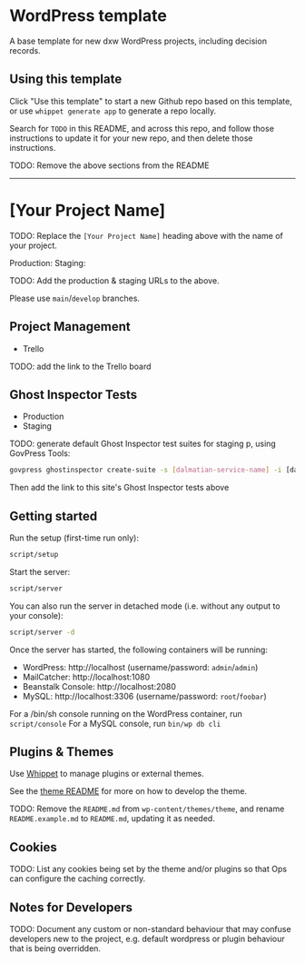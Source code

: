 # WordPress template

A base template for new dxw WordPress projects, including decision records.

## Using this template

Click "Use this template" to start a new Github repo based on this template, or use `whippet generate app` to generate a repo locally.

Search for `TODO` in this README, and across this repo, and follow those instructions to update it for your new repo, and then delete those instructions.

TODO: Remove the above sections from the README

***

# [Your Project Name]

TODO: Replace the `[Your Project Name]` heading  above with the name of your project.

Production:
Staging:

TODO: Add the production & staging URLs to the above.

Please use `main`/`develop` branches.

## Project Management

* Trello

TODO: add the link to the Trello board

## Ghost Inspector Tests

* Production
* Staging

TODO: generate default Ghost Inspector test suites for staging p, using GovPress Tools:

```bash
govpress ghostinspector create-suite -s [dalmatian-service-name] -i [dalmatian-infrastructure name -e [dalmatian-environment]
```

Then add the link to this site's Ghost Inspector tests above

## Getting started

Run the setup (first-time run only):

```sh
script/setup
```

Start the server:

```sh
script/server
```

You can also run the server in detached mode (i.e. without any output to your console):

```sh
script/server -d
```

Once the server has started, the following containers will be running:

* WordPress: http://localhost (username/password: `admin`/`admin`)
* MailCatcher: http://localhost:1080
* Beanstalk Console: http://localhost:2080
* MySQL: http://localhost:3306 (username/password: `root`/`foobar`)

For a /bin/sh console running on the WordPress container, run `script/console`
For a MySQL console, run `bin/wp db cli`

## Plugins & Themes

Use [Whippet](https://github.com/dxw/whippet) to manage plugins or external themes.

See the [theme README](wp-content/themes/theme/README.md) for more on how to develop the theme.

TODO: Remove the `README.md` from `wp-content/themes/theme`, and rename `README.example.md` to `README.md`, updating it as needed.

## Cookies

TODO: List any cookies being set by the theme and/or plugins so that Ops can configure the caching correctly.

## Notes for Developers

TODO: Document any custom or non-standard behaviour that may confuse developers new to the project, e.g. default wordpress or plugin behaviour that is being overridden.
